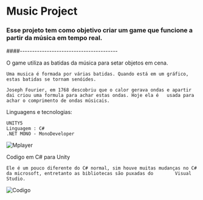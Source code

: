 <h1>Music Project</h1>

<h3>Esse projeto tem como objetivo criar um game que funcione a partir da música em tempo real.</h3>

####----------------------------------------

O game utiliza as batidas da música para setar objetos em cena.

	Uma musica é formada por várias batidas. Quando está em um gráfico, estas batidas se tornam senóides. 
	
	Joseph Fourier, em 1768 descobriu que o calor gerava ondas e apartir dai criou uma formula para achar estas ondas. Hoje ela é 	usada para achar o comprimento de ondas músicais. 

Linguagens e tecnologias:

	UNITY5
	Linguagem : C#
	.NET MONO - MonoDeveloper

![Mplayer](https://i.imgur.com/HxlHOBa.png "Mplayer")

Codigo em C# para Unity 
	
	Ele é um pouco diferente do C# normal, sim houve muitas mudanças no C# da microsoft, entretanto as bibliotecas são puxadas do    	 Visual Studio. 
	
![Codigo](https://i.imgur.com/bxo18Uk.png "Codigo")
	
	
